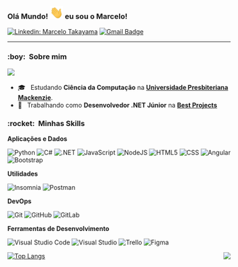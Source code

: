 ### Olá Mundo! <img src="https://raw.githubusercontent.com/ABSphreak/ABSphreak/master/gifs/Hi.gif" width="30px" style="max-width:100%;"> eu sou o Marcelo!

[![Linkedin: Marcelo Takayama](https://img.shields.io/badge/-Linkedin-blue?style=flat-square&logo=Linkedin&logoColor=white&link=https://www.linkedin.com/in/marcelo-takayama-454b85183/)](https://www.linkedin.com/in/marcelo-takayama-454b85183/)
[![Gmail Badge](https://img.shields.io/badge/-Gmail-FF0000?style=flat-square&logo=Gmail&logoColor=white&link=mailto:marcelo.takayama5763@gmail.com)](mailto:marcelo.takayama5763@gmail.com)

***

<h3> :boy: &nbsp;Sobre mim </h3>

![](https://komarev.com/ghpvc/?username=marcelotakayama&color=006bed)

- 🎓 &nbsp; Estudando **Ciência da Computação** na <a href="https://www.mackenzie.br/"> **Universidade Presbiteriana Mackenzie**</a>.
- 💼 &nbsp; Trabalhando como **Desenvolvedor .NET Júnior** na <a href="https://www.bestprojects.com.br/"> **Best Projects**</a>

<h3> :rocket: &nbsp;Minhas Skills </h3>

**Aplicações e Dados**

  ![Python](https://img.shields.io/badge/Python-3776AB?style=for-the-badge&logo=python&logoColor=white)
  ![C#](https://img.shields.io/badge/C%23-239120?style=for-the-badge&logo=c-sharp&logoColor=white)
  ![.NET](https://img.shields.io/badge/.NET-5C2D91?style=for-the-badge&logo=.net&logoColor=white)
  ![JavaScript](https://img.shields.io/badge/JavaScript-F7DF1E?style=for-the-badge&logo=javascript&logoColor=black)
  ![NodeJS](https://img.shields.io/badge/Node.js-43853D?style=for-the-badge&logo=node.js&logoColor=white)
  ![HTML5](https://img.shields.io/badge/HTML5-E34F26?style=for-the-badge&logo=html5&logoColor=white)
  ![CSS](https://img.shields.io/badge/CSS3-1572B6?style=for-the-badge&logo=css3&logoColor=white)
  ![Angular](https://img.shields.io/badge/Angular-DD0031?style=for-the-badge&logo=angular&logoColor=white)
  ![Bootstrap](https://img.shields.io/badge/Bootstrap-563D7C?style=for-the-badge&logo=bootstrap&logoColor=white)

**Utilidades**

  ![Insomnia](https://img.shields.io/badge/-Insomnia-333333?style=for-the-badge&logo=insomnia)
  ![Postman](https://img.shields.io/badge/-Postman-333333?style=for-the-badge&logo=postman)

**DevOps**

  ![Git](https://img.shields.io/badge/-Git-333333?style=for-the-badge&logo=git)
  ![GitHub](https://img.shields.io/badge/-GitHub-333333?style=for-the-badge&logo=github)
  ![GitLab](https://img.shields.io/badge/GitLab-333333?style=for-the-badge&logo=gitlab&logoColor=white)

**Ferramentas de Desenvolvimento**

  ![Visual Studio Code](https://img.shields.io/badge/-Visual%20Studio%20Code-333333?style=for-the-badge&logo=visual-studio-code&logoColor=007ACC)
  ![Visual Studio](https://img.shields.io/badge/-Visual%20Studio-333333?style=for-the-badge&logo=visual-studio&logoColor=5C2D91)
  ![Trello](https://img.shields.io/badge/-Trello-333333?style=for-the-badge&logo=trello&logoColor=007ACC)
  ![Figma](https://img.shields.io/badge/-Figma-333333?style=for-the-badge&logo=figma&logoColor=007ACC)
  
  

<img align='right' src="https://github-readme-stats.vercel.app/api?username=marcelotakayama&show_icons=true&theme=tokyonight">


[![Top Langs](https://github-readme-stats.vercel.app/api/top-langs/?username=marcelotakayama&amp;theme=dark)](https://github.com/marcelotakayama/github-readme-stats)

